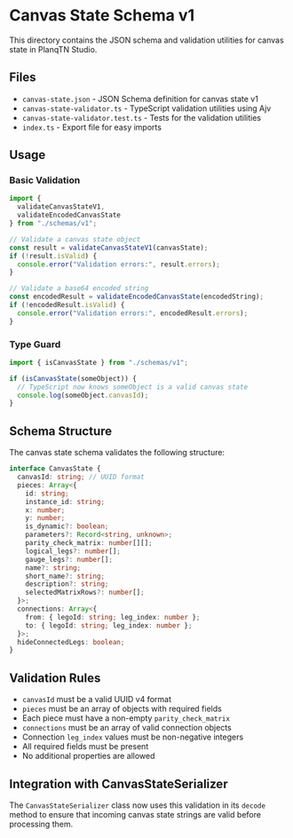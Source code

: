# Canvas State Schema v1

This directory contains the JSON schema and validation utilities for canvas state in PlanqTN Studio.

## Files

- `canvas-state.json` - JSON Schema definition for canvas state v1
- `canvas-state-validator.ts` - TypeScript validation utilities using Ajv
- `canvas-state-validator.test.ts` - Tests for the validation utilities
- `index.ts` - Export file for easy imports

## Usage

### Basic Validation

```typescript
import {
  validateCanvasStateV1,
  validateEncodedCanvasState
} from "./schemas/v1";

// Validate a canvas state object
const result = validateCanvasStateV1(canvasState);
if (!result.isValid) {
  console.error("Validation errors:", result.errors);
}

// Validate a base64 encoded string
const encodedResult = validateEncodedCanvasState(encodedString);
if (!encodedResult.isValid) {
  console.error("Validation errors:", encodedResult.errors);
}
```

### Type Guard

```typescript
import { isCanvasState } from "./schemas/v1";

if (isCanvasState(someObject)) {
  // TypeScript now knows someObject is a valid canvas state
  console.log(someObject.canvasId);
}
```

## Schema Structure

The canvas state schema validates the following structure:

```typescript
interface CanvasState {
  canvasId: string; // UUID format
  pieces: Array<{
    id: string;
    instance_id: string;
    x: number;
    y: number;
    is_dynamic?: boolean;
    parameters?: Record<string, unknown>;
    parity_check_matrix: number[][];
    logical_legs?: number[];
    gauge_legs?: number[];
    name?: string;
    short_name?: string;
    description?: string;
    selectedMatrixRows?: number[];
  }>;
  connections: Array<{
    from: { legoId: string; leg_index: number };
    to: { legoId: string; leg_index: number };
  }>;
  hideConnectedLegs: boolean;
}
```

## Validation Rules

- `canvasId` must be a valid UUID v4 format
- `pieces` must be an array of objects with required fields
- Each piece must have a non-empty `parity_check_matrix`
- `connections` must be an array of valid connection objects
- Connection `leg_index` values must be non-negative integers
- All required fields must be present
- No additional properties are allowed

## Integration with CanvasStateSerializer

The `CanvasStateSerializer` class now uses this validation in its `decode` method to ensure that incoming canvas state strings are valid before processing them.
